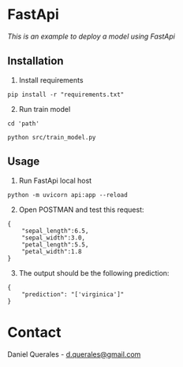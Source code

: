 # FastApi

*This is an example to deploy a model using FastApi*

## Installation

1. Install requirements
```
pip install -r "requirements.txt"
```
2. Run train model
```
cd 'path'
```
```
python src/train_model.py
```

## Usage

1. Run FastApi local host
```
python -m uvicorn api:app --reload
```
2. Open POSTMAN and test this request:

```  
{
    "sepal_length":6.5,
    "sepal_width":3.0,
    "petal_length":5.5,
    "petal_width":1.8
}
```

3. The output should be the following prediction:

```  
{
    "prediction": "['virginica']"
}
```

# Contact

Daniel Querales - d.querales@gmail.com


